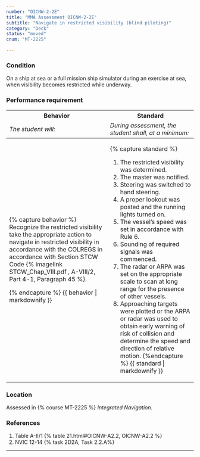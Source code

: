 ```yaml
---
number: "OICNW-2-2E"
title: "MMA Assessment OICNW-2-2E"
subtitle: "Navigate in restricted visibility (blind piloting)"
category: "Deck"
status: "moved"
cnum: "MT-2225"

---
```

### Condition

On a ship at sea or a full mission ship simulator during an exercise at sea, when visibility becomes restricted while underway.

### Performance requirement 

<table width='100%' class='Guidelines'>
 <thead>
 <tr>
     <th class='thirty'>Behavior</th>
     <th class='seventy'>Standard</th>
 </tr>
 <tr>
     <td><em>The student will:</em></td>
     <td><em>During assessment, the student shall, at a minimum:</em></td>
 </tr>
 </thead>
 <tbody>
 

<tr><td>

{% capture behavior %}
Recognize the restricted visibility take the appropriate action to navigate in restricted visibility in accordance with the COLREGS in accordance with Section STCW Code {% imagelink STCW_Chap_VIII.pdf , A-VIII/2, Part 4-1, Paragraph 45  %}.


{% endcapture %}
{{ behavior | markdownify }}

</td><td>

{% capture standard %}
1. The restricted visibility was determined.
2. The master was notified.
3. Steering was switched to hand steering.
4. A proper lookout was posted and the running lights turned on.
5. The vessel’s speed was set in accordance with Rule 6.
6. Sounding of required signals was commenced.
7. The radar or ARPA was set on the appropriate scale to scan at long range for the presence of other vessels.
8. Approaching targets were plotted or the ARPA or radar was used to obtain early warning of risk of collision and determine the speed and direction of relative motion.
{%endcapture %}
{{ standard | markdownify }}

</td></tr>



 </tbody>
 </table>

### Location

Assessed in  {% course  MT-2225 %}  *Integrated Navigation*.

### References

1.  Table A-II/1 {% table 21.html#OICNW-A2.2, OICNW-A2.2 %}
1.  NVIC 12-14 {% task 2D2A, Task 2.2.A%}

***

